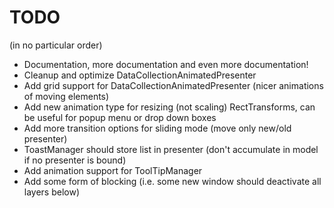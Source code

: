 ﻿# TODO

(in no particular order)

* Documentation, more documentation and even more documentation!
* Cleanup and optimize DataCollectionAnimatedPresenter
* Add grid support for DataCollectionAnimatedPresenter (nicer animations of moving elements)
* Add new animation type for resizing (not scaling) RectTransforms, can be useful for popup menu or drop down boxes
* Add more transition options for sliding mode (move only new/old presenter)
* ToastManager should store list in presenter (don't accumulate in model if no presenter is bound)
* Add animation support for ToolTipManager
* Add some form of blocking (i.e. some new window should deactivate all layers below)
